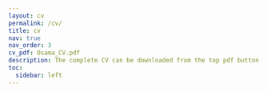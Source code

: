 ```yaml
---
layout: cv
permalink: /cv/
title: cv
nav: true
nav_order: 3
cv_pdf: Osama_CV.pdf
description: The complete CV can be downloaded from the top pdf button.
toc:
  sidebar: left
---
```

